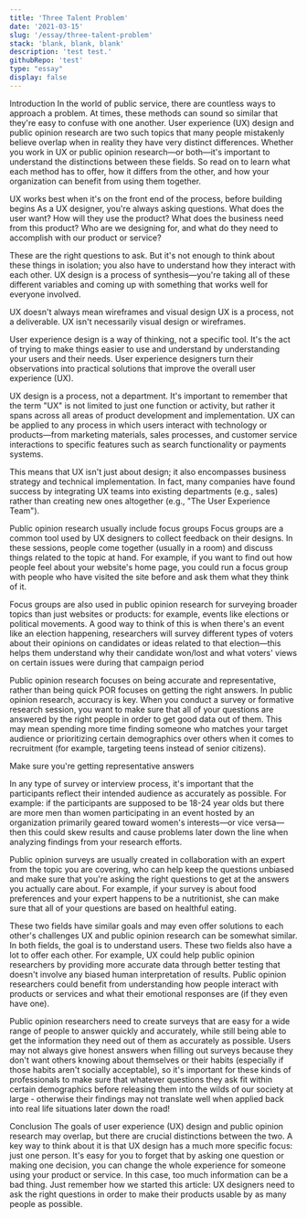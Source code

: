 ```yaml
---
title: 'Three Talent Problem'
date: '2021-03-15'
slug: '/essay/three-talent-problem'
stack: 'blank, blank, blank'
description: 'test test.'
githubRepo: 'test'
type: "essay"  
display: false
---
```


Introduction
In the world of public service, there are countless ways to approach a problem. At times, these methods can sound so similar that they're easy to confuse with one another. User experience (UX) design and public opinion research are two such topics that many people mistakenly believe overlap when in reality they have very distinct differences. Whether you work in UX or public opinion research—or both—it's important to understand the distinctions between these fields. So read on to learn what each method has to offer, how it differs from the other, and how your organization can benefit from using them together.

UX works best when it's on the front end of the process, before building begins
As a UX designer, you're always asking questions. What does the user want? How will they use the product? What does the business need from this product? Who are we designing for, and what do they need to accomplish with our product or service?

These are the right questions to ask. But it's not enough to think about these things in isolation; you also have to understand how they interact with each other. UX design is a process of synthesis—you're taking all of these different variables and coming up with something that works well for everyone involved.

UX doesn't always mean wireframes and visual design
UX is a process, not a deliverable. UX isn't necessarily visual design or wireframes.

User experience design is a way of thinking, not a specific tool. It's the act of trying to make things easier to use and understand by understanding your users and their needs. User experience designers turn their observations into practical solutions that improve the overall user experience (UX).

UX design is a process, not a department. It's important to remember that the term "UX" is not limited to just one function or activity, but rather it spans across all areas of product development and implementation. UX can be applied to any process in which users interact with technology or products—from marketing materials, sales processes, and customer service interactions to specific features such as search functionality or payments systems.

This means that UX isn't just about design; it also encompasses business strategy and technical implementation. In fact, many companies have found success by integrating UX teams into existing departments (e.g., sales) rather than creating new ones altogether (e.g., "The User Experience Team").

Public opinion research usually include focus groups
Focus groups are a common tool used by UX designers to collect feedback on their designs. In these sessions, people come together (usually in a room) and discuss things related to the topic at hand. For example, if you want to find out how people feel about your website's home page, you could run a focus group with people who have visited the site before and ask them what they think of it.

Focus groups are also used in public opinion research for surveying broader topics than just websites or products: for example, events like elections or political movements. A good way to think of this is when there's an event like an election happening, researchers will survey different types of voters about their opinions on candidates or ideas related to that election—this helps them understand why their candidate won/lost and what voters' views on certain issues were during that campaign period

Public opinion research focuses on being accurate and representative, rather than being quick
POR focuses on getting the right answers. In public opinion research, accuracy is key. When you conduct a survey or formative research session, you want to make sure that all of your questions are answered by the right people in order to get good data out of them. This may mean spending more time finding someone who matches your target audience or prioritizing certain demographics over others when it comes to recruitment (for example, targeting teens instead of senior citizens).

Make sure you're getting representative answers

In any type of survey or interview process, it's important that the participants reflect their intended audience as accurately as possible. For example: if the participants are supposed to be 18-24 year olds but there are more men than women participating in an event hosted by an organization primarily geared toward women's interests—or vice versa—then this could skew results and cause problems later down the line when analyzing findings from your research efforts.

Public opinion surveys are usually created in collaboration with an expert from the topic you are covering, who can help keep the questions unbiased and make sure that you're asking the right questions to get at the answers you actually care about. For example, if your survey is about food preferences and your expert happens to be a nutritionist, she can make sure that all of your questions are based on healthful eating.

These two fields have similar goals and may even offer solutions to each other's challenges
UX and public opinion research can be somewhat similar. In both fields, the goal is to understand users. These two fields also have a lot to offer each other. For example, UX could help public opinion researchers by providing more accurate data through better testing that doesn't involve any biased human interpretation of results. Public opinion researchers could benefit from understanding how people interact with products or services and what their emotional responses are (if they even have one).

Public opinion researchers need to create surveys that are easy for a wide range of people to answer quickly and accurately, while still being able to get the information they need out of them as accurately as possible. Users may not always give honest answers when filling out surveys because they don't want others knowing about themselves or their habits (especially if those habits aren't socially acceptable), so it's important for these kinds of professionals to make sure that whatever questions they ask fit within certain demographics before releasing them into the wilds of our society at large - otherwise their findings may not translate well when applied back into real life situations later down the road!

Conclusion
The goals of user experience (UX) design and public opinion research may overlap, but there are crucial distinctions between the two. A key way to think about it is that UX design has a much more specific focus: just one person. It's easy for you to forget that by asking one question or making one decision, you can change the whole experience for someone using your product or service. In this case, too much information can be a bad thing. Just remember how we started this article: UX designers need to ask the right questions in order to make their products usable by as many people as possible.